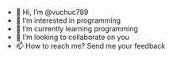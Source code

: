 - 👋 Hi, I’m @vuchuc789
- 👀 I’m interested in programming
- 🌱 I’m currently learning programming
- 💞️ I’m looking to collaborate on you
- 📫 How to reach me? Send me your feedback

<!---
vuchuc789/vuchuc789 is a ✨ special ✨ repository because its `README.md` (this file) appears on your GitHub profile.
You can click the Preview link to take a look at your changes.
--->
